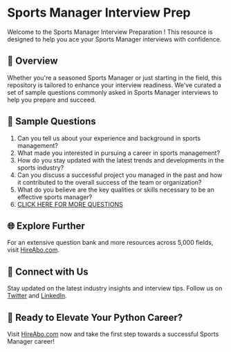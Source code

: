 # Sports Manager Interview Prep

Welcome to the Sports Manager Interview Preparation ! This resource is designed to help you ace your Sports Manager interviews with confidence.

## 🚀 Overview

Whether you're a seasoned Sports Manager or just starting in the field, this repository is tailored to enhance your interview readiness. We've curated a set of sample questions commonly asked in Sports Manager interviews to help you prepare and succeed.

## 📝 Sample Questions

1. Can you tell us about your experience and background in sports management?
2. What made you interested in pursuing a career in sports management?
3. How do you stay updated with the latest trends and developments in the sports industry?
4. Can you discuss a successful project you managed in the past and how it contributed to the overall success of the team or organization?
5. What do you believe are the key qualities or skills necessary to be an effective sports manager?
6. [CLICK HERE FOR MORE QUESTIONS](https://hireabo.com/job/15_2_0/Sports%20Manager)

## 🌐 Explore Further

For an extensive question bank and more resources across 5,000 fields, visit [HireAbo.com](https://www.hireabo.com).

## 📱 Connect with Us

Stay updated on the latest industry insights and interview tips. Follow us on [Twitter](https://twitter.com/hireabo) and [LinkedIn](https://www.linkedin.com/in/hire-abo-3609972a8/).

## 🚀 Ready to Elevate Your Python Career?

Visit [HireAbo.com](https://www.hireabo.com) now and take the first step towards a successful Sports Manager career!